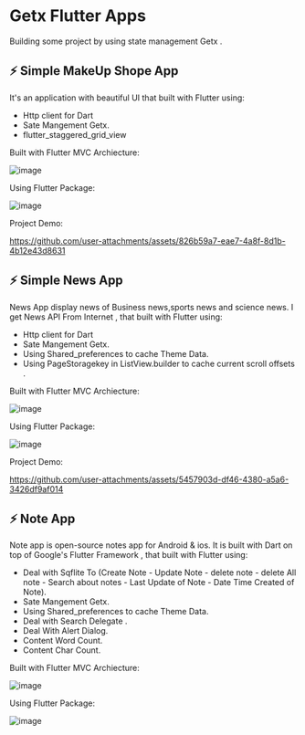 # Getx Flutter Apps

Building some project by using state management Getx .

## ⚡ Simple MakeUp Shope App

It's an application with beautiful UI that built with Flutter using:
- Http client for Dart
- Sate Mangement Getx.
- flutter_staggered_grid_view

Built with Flutter MVC Archiecture:


![image](https://github.com/user-attachments/assets/b64ba2a2-599d-4ed1-8ad8-45dbeac1624d)



Using Flutter Package:


![image](https://github.com/user-attachments/assets/9e4314fe-d1cc-421b-b271-396126e8ea98)

Project Demo:


https://github.com/user-attachments/assets/826b59a7-eae7-4a8f-8d1b-4b12e43d8631


## ⚡ Simple News App

News App display news of Business news,sports news and science news. I get News API From Internet , that built with Flutter using:
- Http client for Dart
- Sate Mangement Getx.
- Using Shared_preferences to cache Theme Data.
- Using PageStoragekey in ListView.builder to cache current scroll offsets .


Built with Flutter MVC Archiecture:

![image](https://github.com/user-attachments/assets/11cf0e18-ad4d-45a9-ada8-e2eea55c4700)



Using Flutter Package:


![image](https://github.com/user-attachments/assets/bec2ff73-ebec-4ab7-bf17-e1fbbf31e816)



Project Demo:



https://github.com/user-attachments/assets/5457903d-df46-4380-a5a6-3426df9af014



## ⚡ Note App

Note app is open-source notes app for Android & ios. It is built with Dart on top of Google's Flutter Framework , that built with Flutter using:
-  Deal with Sqflite To (Create Note - Update Note - delete note - delete All note - Search about notes - Last Update of Note - Date Time Created of Note).
- Sate Mangement Getx.
- Using Shared_preferences to cache Theme Data.
- Deal with Search Delegate .
- Deal With Alert Dialog.
- Content Word Count.
- Content Char Count.


Built with Flutter MVC Archiecture:

![image](https://github.com/user-attachments/assets/9f768e84-224e-49d4-aff6-4c620c13cc36)



Using Flutter Package:


![image](https://github.com/user-attachments/assets/cded8d47-dc76-4ee1-9840-f2964d64ceda)



